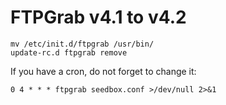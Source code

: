 # FTPGrab v4.1 to v4.2

```shell
mv /etc/init.d/ftpgrab /usr/bin/
update-rc.d ftpgrab remove
```

If you have a cron, do not forget to change it:

```text
0 4 * * * ftpgrab seedbox.conf >/dev/null 2>&1
```
